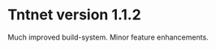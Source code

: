 Tntnet version 1.1.2
====================


Much improved build-system. Minor feature enhancements.

